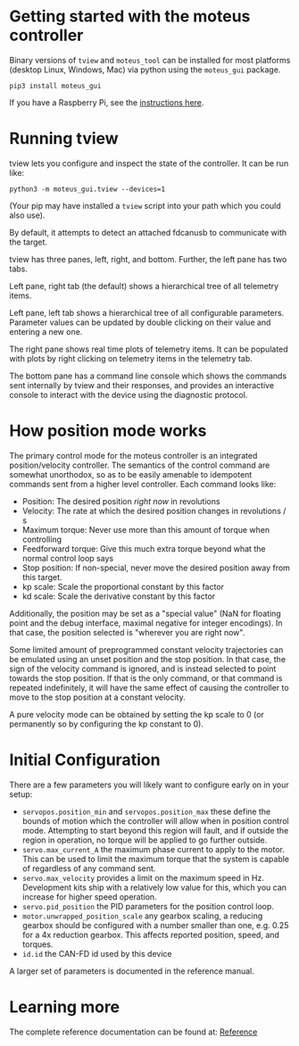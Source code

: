 # Getting started with the moteus controller #

Binary versions of `tview` and `moteus_tool` can be installed for most
platforms (desktop Linux, Windows, Mac) via python using the
`moteus_gui` package.

```
pip3 install moteus_gui
```

If you have a Raspberry Pi, see the [instructions here](raspberry_pi.md).

# Running tview #

tview lets you configure and inspect the state of the controller.  It
can be run like:

```
python3 -m moteus_gui.tview --devices=1
```

(Your pip may have installed a `tview` script into your path which you
could also use).

By default, it attempts to detect an attached fdcanusb to communicate
with the target.

tview has three panes, left, right, and bottom.  Further, the left
pane has two tabs.

Left pane, right tab (the default) shows a hierarchical tree of all
telemetry items.

Left pane, left tab shows a hierarchical tree of all configurable
parameters.  Parameter values can be updated by double clicking on
their value and entering a new one.

The right pane shows real time plots of telemetry items.  It can be
populated with plots by right clicking on telemetry items in the
telemetry tab.

The bottom pane has a command line console which shows the commands
sent internally by tview and their responses, and provides an
interactive console to interact with the device using the diagnostic
protocol.

# How position mode works #

The primary control mode for the moteus controller is an integrated
position/velocity controller.  The semantics of the control command
are somewhat unorthodox, so as to be easily amenable to idempotent
commands sent from a higher level controller.  Each command looks
like:

 * Position: The desired position *right now* in revolutions
 * Velocity: The rate at which the desired position changes in
   revolutions / s
 * Maximum torque: Never use more than this amount of torque when controlling
 * Feedforward torque: Give this much extra torque beyond what the
   normal control loop says
 * Stop position: If non-special, never move the desired position away
   from this target.
 * kp scale: Scale the proportional constant by this factor
 * kd scale: Scale the derivative constant by this factor

Additionally, the position may be set as a "special value" (NaN for
floating point and the debug interface, maximal negative for integer
encodings).  In that case, the position selected is "wherever you are
right now".

Some limited amount of preprogrammed constant velocity trajectories
can be emulated using an unset position and the stop position.  In
that case, the sign of the velocity command is ignored, and is instead
selected to point towards the stop position.  If that is the only
command, or that command is repeated indefinitely, it will have the
same effect of causing the controller to move to the stop position at
a constant velocity.

A pure velocity mode can be obtained by setting the kp scale to 0 (or
permanently so by configuring the kp constant to 0).

# Initial Configuration #

There are a few parameters you will likely want to configure early on
in your setup:

* `servopos.position_min` and `servopos.position_max` these define the bounds of motion which the controller will allow when in position control mode.  Attempting to start beyond this region will fault, and if outside the region in operation, no torque will be applied to go further outside.
* `servo.max_current_A` the maximum phase current to apply to the motor.  This can be used to limit the maximum torque that the system is capable of regardless of any command sent.
* `servo.max_velocity` provides a limit on the maximum speed in Hz. Development kits ship with a relatively low value for this, which you can increase for higher speed operation.
* `servo.pid_position` the PID parameters for the position control loop.
* `motor.unwrapped_position_scale` any gearbox scaling, a reducing gearbox should be configured with a number smaller than one, e.g. 0.25 for a 4x reduction gearbox.  This affects reported position, speed, and torques.
* `id.id` the CAN-FD id used by this device

A larger set of parameters is documented in the reference manual.

# Learning more #

The complete reference documentation can be found at:
[Reference](reference.md)
